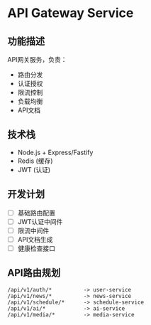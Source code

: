 # API Gateway Service

## 功能描述

API网关服务，负责：
- 路由分发
- 认证授权
- 限流控制
- 负载均衡
- API文档

## 技术栈

- Node.js + Express/Fastify
- Redis (缓存)
- JWT (认证)

## 开发计划

- [ ] 基础路由配置
- [ ] JWT认证中间件
- [ ] 限流中间件
- [ ] API文档生成
- [ ] 健康检查接口

## API路由规划

```
/api/v1/auth/*          -> user-service
/api/v1/news/*          -> news-service  
/api/v1/schedule/*      -> schedule-service
/api/v1/ai/*            -> ai-service
/api/v1/media/*         -> media-service
``` 